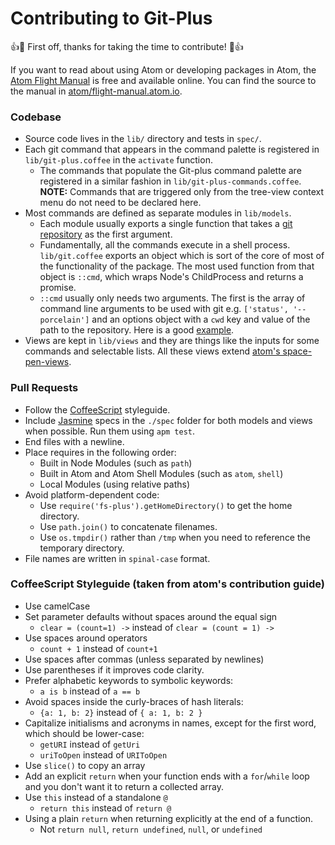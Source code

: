 # Contributing to Git-Plus

:+1::tada: First off, thanks for taking the time to contribute! :tada::+1:

If you want to read about using Atom or developing packages in Atom, the [Atom Flight Manual](http://flight-manual.atom.io) is free and available online. You can find the source to the manual in [atom/flight-manual.atom.io](https://github.com/atom/flight-manual.atom.io).

### Codebase
* Source code lives in the `lib/` directory and tests in `spec/`.
* Each git command that appears in the command palette is registered in `lib/git-plus.coffee` in the `activate` function.
  * The commands that populate the Git-plus command palette are registered in a similar fashion in `lib/git-plus-commands.coffee`. __NOTE:__ Commands that are triggered only from the tree-view context menu do not need to be declared here.
* Most commands are defined as separate modules in `lib/models`.
  * Each module usually exports a single function that takes a [git repository](https://atom.io/docs/api/v1.11.2/GitRepository) as the first argument.
  * Fundamentally, all the commands execute in a shell process. `lib/git.coffee` exports an object which is sort of the core of most of the functionality of the package. The most used function from that object is `::cmd`, which wraps Node's ChildProcess and returns a promise.
  * `::cmd` usually only needs two arguments. The first is the array of command line arguments to be used with git e.g. `['status', '--porcelain']` and an options object with a `cwd` key and value of the path to the repository. Here is a good [example](https://github.com/akonwi/git-plus/blob/master/lib/git.coffee#L116L120).
* Views are kept in `lib/views` and they are things like the inputs for some commands and selectable lists. All these views extend [atom's space-pen-views](https://github.com/atom/atom-space-pen-views).

### Pull Requests
* Follow the [CoffeeScript](#coffeescript-styleguide) styleguide.
* Include
  [Jasmine](http://jasmine.github.io/) specs in the `./spec` folder for both models and views when possible. Run them using `apm test`.
* End files with a newline.
* Place requires in the following order:
    * Built in Node Modules (such as `path`)
    * Built in Atom and Atom Shell Modules (such as `atom`, `shell`)
    * Local Modules (using relative paths)
* Avoid platform-dependent code:
    * Use `require('fs-plus').getHomeDirectory()` to get the home directory.
    * Use `path.join()` to concatenate filenames.
    * Use `os.tmpdir()` rather than `/tmp` when you need to reference the
      temporary directory.
* File names are written in `spinal-case` format.

### CoffeeScript Styleguide (taken from atom's contribution guide)
* Use camelCase
* Set parameter defaults without spaces around the equal sign
    * `clear = (count=1) ->` instead of `clear = (count = 1) ->`
* Use spaces around operators
    * `count + 1` instead of `count+1`
* Use spaces after commas (unless separated by newlines)
* Use parentheses if it improves code clarity.
* Prefer alphabetic keywords to symbolic keywords:
    * `a is b` instead of `a == b`
* Avoid spaces inside the curly-braces of hash literals:
    * `{a: 1, b: 2}` instead of `{ a: 1, b: 2 }`
* Capitalize initialisms and acronyms in names, except for the first word, which
  should be lower-case:
  * `getURI` instead of `getUri`
  * `uriToOpen` instead of `URIToOpen`
* Use `slice()` to copy an array
* Add an explicit `return` when your function ends with a `for`/`while` loop and
  you don't want it to return a collected array.
* Use `this` instead of a standalone `@`
  * `return this` instead of `return @`
* Using a plain `return` when returning explicitly at the end of a function.
    * Not `return null`, `return undefined`, `null`, or `undefined`
